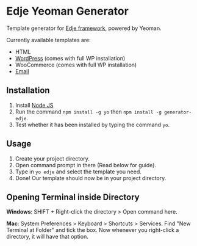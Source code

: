 # Edje Yeoman Generator

Template generator for [Edje framework](https://github.com/hrsetyono/edje), powered by Yeoman.

Currently available templates are:

- HTML
- [WordPress](https://github.com/hrsetyono/generator-edje/wiki/WordPress) (comes with full WP installation)
- WooCommerce (comes with full WP installation)
- [Email](https://github.com/hrsetyono/generator-edje/wiki/Email)


## Installation

1. Install [Node JS](https://nodejs.org/en/)
2. Run the command `npm install -g yo` then `npm install -g generator-edje`.
3. Test whether it has been installed by typing the command `yo`.


## Usage

1. Create your project directory.
2. Open command prompt in there (Read below for guide).
3. Type in `yo edje` and select the template you need.
4. Done! Our template should now be in your project directory.


## Opening Terminal inside Directory

**Windows**: SHIFT + Right-click the directory > Open command here.

**Mac**: System Preferences > Keyboard > Shortcuts > Services. Find "New Terminal at Folder" and tick the box. Now whenever you right-click a directory, it will have that option.
